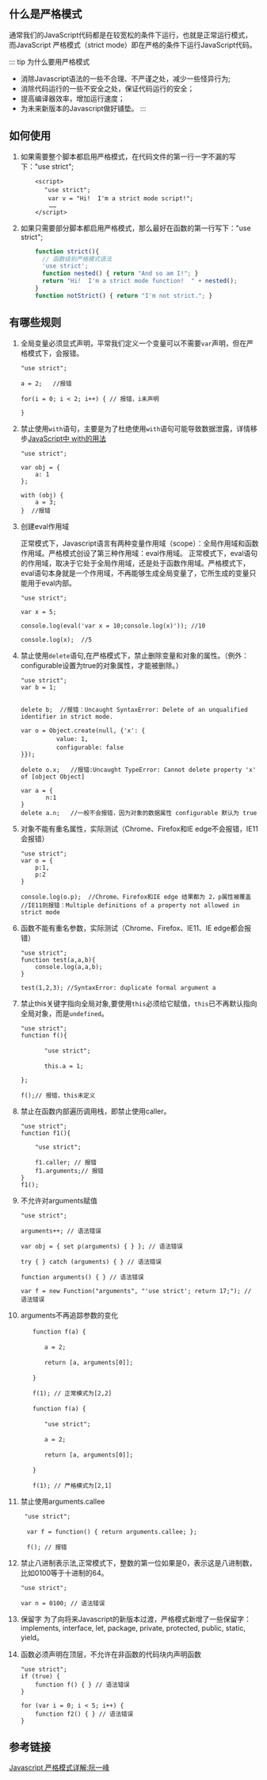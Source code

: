 ## 什么是严格模式
通常我们的JavaScript代码都是在较宽松的条件下运行，也就是正常运行模式，
而JavaScript 严格模式（strict mode）即在严格的条件下运行JavaScript代码。

::: tip 为什么要用严格模式
 - 消除Javascript语法的一些不合理、不严谨之处，减少一些怪异行为;
 - 消除代码运行的一些不安全之处，保证代码运行的安全；
 - 提高编译器效率，增加运行速度；
 - 为未来新版本的Javascript做好铺垫。
:::

## 如何使用
1. 如果需要整个脚本都启用严格模式，在代码文件的第一行一字不漏的写下："use strict";
    ```
        <script>
    　　　　"use strict";
    　　　　 var v = "Hi!  I'm a strict mode script!";
            ……
        </script>
    ```
        
2. 如果只需要部分脚本都启用严格模式，那么最好在函数的第一行写下："use strict";

    ```javascript
        function strict(){
          // 函数级别严格模式语法
          'use strict';
          function nested() { return "And so am I!"; }
          return "Hi!  I'm a strict mode function!  " + nested();
        }
        function notStrict() { return "I'm not strict."; }
    ```

## 有哪些规则
1. 全局变量必须显式声明，平常我们定义一个变量可以不需要`var`声明，但在严格模式下，会报错。

    ```
    "use strict";
    
    a = 2;   //报错
 
    for(i = 0; i < 2; i++) { // 报错，i未声明
    
    }
    ```

2. 禁止使用`with`语句，主要是为了杜绝使用`with`语句可能导致数据泄露，详情移步[JavaScript中 with的用法](https://blog.csdn.net/zwkkkk1/article/details/79725934) 
    ```
    "use strict";
    
    var obj = {
        a: 1
    };
 
    with (obj) {
        a = 3;
    }  //报错
    ``` 
    
3. 创建eval作用域

    正常模式下，Javascript语言有两种变量作用域（scope）：全局作用域和函数作用域。严格模式创设了第三种作用域：eval作用域。
    正常模式下，eval语句的作用域，取决于它处于全局作用域，还是处于函数作用域。严格模式下，eval语句本身就是一个作用域，不再能够生成全局变量了，它所生成的变量只能用于eval内部。
    
    ```
    "use strict";
    
    var x = 5;
    
    console.log(eval('var x = 10;console.log(x)')); //10
    
    console.log(x);  //5
    ```
    
4. 禁止使用`delete`语句,在严格模式下，禁止删除变量和对象的属性。（例外：configurable设置为true的对象属性，才能被删除。）
    
    ```
    "use strict";
    var b = 1;
    
  
   delete b;  //报错：Uncaught SyntaxError: Delete of an unqualified identifier in strict mode.
   
   var o = Object.create(null, {'x': {
   　　　　　　value: 1,
   　　　　　　configurable: false
   }});
   
   delete o.x;   //报错:Uncaught TypeError: Cannot delete property 'x' of [object Object]
   
   var a = {
           n:1
   }
   delete a.n;   //一般不会报错，因为对象的数据属性 configurable 默认为 true
    ```
    
5. 对象不能有重名属性，实际测试（Chrome、Firefox和IE edge不会报错，IE11会报错）

    ``` 
    "use strict";
    var o = {
        p:1,
        p:2
    }
      
    console.log(o.p);  //Chrome、Firefox和IE edge 结果都为 2，p属性被覆盖  
    //IE11则报错：Multiple definitions of a property not allowed in strict mode
    ```

6. 函数不能有重名参数，实际测试（Chrome、Firefox、IE11、IE edge都会报错）
    
    ``` 
    "use strict";
    function test(a,a,b){
        console.log(a,a,b);
    }
    
    test(1,2,3); //SyntaxError: duplicate formal argument a
    ```

   
7. 禁止this关键字指向全局对象,要使用`this`必须给它赋值，`this`已不再默认指向全局对象，而是`undefined`。
    
   ``` 
   "use strict";
   function f(){
   
   　　　　"use strict";
   
   　　　　this.a = 1;
   
   };
   
   f();// 报错，this未定义
   ``` 
   
8. 禁止在函数内部遍历调用栈，即禁止使用caller。

    ``` 
    "use strict";
    function f1(){
    
        "use strict";
        
        f1.caller; // 报错
        f1.arguments;// 报错
    }
    f1();
    ```
9. 不允许对arguments赋值

    ``` 
    "use strict";
    
    arguments++; // 语法错误
    
    var obj = { set p(arguments) { } }; // 语法错误
    
    try { } catch (arguments) { } // 语法错误
    
    function arguments() { } // 语法错误
    
    var f = new Function("arguments", "'use strict'; return 17;"); // 语法错误
    ```

10. arguments不再追踪参数的变化

    ``` 
    　　function f(a) {
    
    　　　　a = 2;
    
    　　　　return [a, arguments[0]];
    
    　　}
    
    　　f(1); // 正常模式为[2,2]
    
    　　function f(a) {
    
    　　　　"use strict";
    
    　　　　a = 2;
    
    　　　　return [a, arguments[0]];
    
    　　}
    
    　　f(1); // 严格模式为[2,1]
    ```
    
11. 禁止使用arguments.callee

    ``` 
     "use strict";
     
    　var f = function() { return arguments.callee; };
     
    　f(); // 报错   
    ```

12. 禁止八进制表示法,正常模式下，整数的第一位如果是0，表示这是八进制数，比如0100等于十进制的64。

    ``` 
    "use strict";
    
    var n = 0100; // 语法错误
    ```

13. 保留字
    为了向将来Javascript的新版本过渡，严格模式新增了一些保留字：implements, interface, let, package, private, protected, public, static, yield。
       
14. 函数必须声明在顶层，不允许在非函数的代码块内声明函数  

    ``` 
    "use strict";
    if (true) {
        function f() { } // 语法错误
    }
    
    for (var i = 0; i < 5; i++) {
        function f2() { } // 语法错误
    }         
    ```
## 参考链接
[Javascript 严格模式详解:阮一峰](http://www.ruanyifeng.com/blog/2013/01/javascript_strict_mode.html)
    